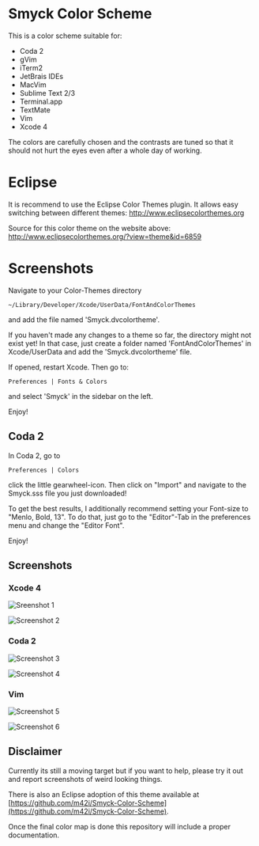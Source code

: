 # Smyck Color Scheme

This is a color scheme suitable for: 

* Coda 2
* gVim
* iTerm2
* JetBrais IDEs
* MacVim
* Sublime Text 2/3
* Terminal.app
* TextMate
* Vim
* Xcode 4

The colors are carefully chosen and the contrasts are tuned so that it
should not hurt the eyes even after a whole day of working.

# Eclipse
It is recommend to use the Eclipse Color Themes plugin. It allows easy switching between different themes:
http://www.eclipsecolorthemes.org

Source for this color theme on the website above:
http://www.eclipsecolorthemes.org/?view=theme&id=6859

# Screenshots

Navigate to your Color-Themes directory

	~/Library/Developer/Xcode/UserData/FontAndColorThemes

and add the file named 'Smyck.dvcolortheme'. 

If you haven't made any changes to a theme so far, the directory might not exist yet! In that case, just create a folder named 'FontAndColorThemes' in Xcode/UserData and add the 'Smyck.dvcolortheme' file.
 
If opened, restart Xcode. Then go to:

	Preferences | Fonts & Colors

and select 'Smyck' in the sidebar on the left.

Enjoy!

## Coda 2

In Coda 2, go to

	Preferences | Colors

click the little gearwheel-icon. Then click on "Import" and navigate to the Smyck.sss file you just downloaded! 

To get the best results, I additionally recommend setting your Font-size to "Menlo, Bold, 13". To do that, just go to the "Editor"-Tab in the preferences menu and change the "Editor Font". 

Enjoy!

## Screenshots

### Xcode 4

![Sreenshot 1](http://dl.dropbox.com/u/36597340/internetcrap/objectivec.png)

![Screenshot 2](http://dl.dropbox.com/u/36597340/internetcrap/c%2B%2B.png)

### Coda 2

![Screenshot 3](http://dl.dropbox.com/u/36597340/internetcrap/a.png)

![Screenshot 4](http://dl.dropbox.com/u/36597340/internetcrap/b.png)

### Vim

![Screenshot 5](http://smyck.org/smyck/color_1.jpg)

![Screenshot 6](http://smyck.org/smyck/color_2.jpg)


## Disclaimer

Currently its still a moving target but if you want to help, please try
it out and report screenshots of weird looking things.

There is also an Eclipse adoption of this theme available at
[https://github.com/m42i/Smyck-Color-Scheme](https://github.com/m42i/Smyck-Color-Scheme).

Once the final color map is done this repository will include a proper
documentation.


